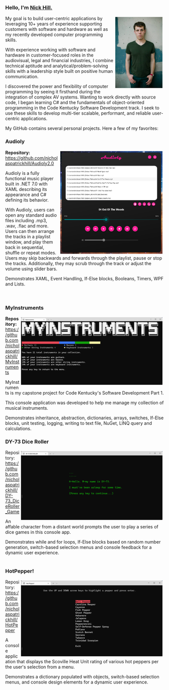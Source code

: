 ### Hello, I'm [Nick Hill.](https://www.linkedin.com/in/nicholas-hill-23788448/)

<img src="https://github.com/nicholaspatrickhill/nicholaspatrickhill/blob/master/Images/Nick.jpg" alt="html" title="Nick" img align="right" style="vertical-align:top; margin:4px" width="150"/>

My goal is to build user-centric applications by leveraging 10+ years of experience supporting customers with software and hardware as well as my recently developed computer programming skills.

With experience working with software and hardware in customer-focused roles in the audiovisual, legal and financial industries, I combine technical aptitude and analytical/problem-solving skills with a leadership style built on positive human communication.

I discovered the power and flexibility of computer programming by seeing it firsthand during the integration of complex AV systems. Wanting to work directly with source code, I began learning C# and the fundamentals of object-oriented programming in the Code Kentucky Software Development track. I seek to use these skills to develop multi-tier scalable, performant, and reliable user-centric applications.

My GitHub contains several personal projects. Here a few of my favorites:

### Audioly
<img src="https://github.com/nicholaspatrickhill/nicholaspatrickhill/blob/master/Images/Audioly.png" alt="html" title="Audioly" img align="right" style="vertical-align:top; margin:4px" width="325"/>

**Repository:** https://github.com/nicholaspatrickhill/Audioly2.0

Audioly is a fully functional music player built in .NET 7.0 with XAML describing its appearance and C# defining its behavior. 

With Audioly, users can open any standard audio files including .mp3, .wav, .flac and more. Users can then arrange the tracks in a playlist window, and play them back in sequential, shuffle or repeat modes. Users may skip backwards and forwards through the playlist, pause or stop the tracks. Additionally, they may scrub through the track or adjust the volume using slider bars.

Demonstrates XAML, Event Handling, If-Else blocks, Booleans, Timers, WPF and Lists.
<br />
<br />
<br />

### MyInstruments
<img src="https://github.com/nicholaspatrickhill/nicholaspatrickhill/blob/master/Images/MyInstruments.png" alt="html" title="MyInstruments" img align="right" style="vertical-align:top; margin:4px" width="450"/>

**Repository:** https://github.com/nicholaspatrickhill/MyInstruments

MyInstruments is my capstone project for Code Kentucky's Software Development Part 1. 

This console application was developed to help me manage my collection of musical instruments. 

Demonstrates inheritance, abstraction, dictionaries, arrays, switches, If-Else blocks, unit testing, logging, writing to text file, NuGet, LINQ query and calculations.

### DY-73 Dice Roller
<img src="https://github.com/nicholaspatrickhill/nicholaspatrickhill/blob/master/Images/DY-73.png" alt="html" title="DY-73" img align="right" style="vertical-align:top; margin:4px" width="450"/>

Repository: https://github.com/nicholaspatrickhill/DY-73_DiceRoller_Game

An affable character from a distant world prompts the user to play a series of dice games in this console app. 

Demonstrates while and for loops, If-Else blocks based on random number generation, switch-based selection menus and console feedback for a dynamic user experience.
<br />
<br />
### HotPepper!
<img src="https://github.com/nicholaspatrickhill/nicholaspatrickhill/blob/master/Images/HotPepper.png" alt="html" title="DY-73" img align="right" style="vertical-align:top; margin:4px" width="450"/>

Repository: https://github.com/nicholaspatrickhill/HotPepper

A console application that displays the Scoville Heat Unit rating of various hot peppers per the user's selection from a menu. 

Demonstrates a dictionary populated with objects, switch-based selection menus, and console design elements for a dynamic user experience.